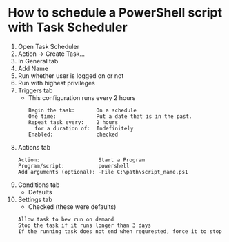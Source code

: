 # How to schedule a PowerShell script with Task Scheduler
1. Open Task Scheduler
2. Action -> Create Task...
3. In General tab
  1. Add Name
  1. Run whether user is logged on or not
  1. Run with highest privileges
4. Triggers tab
    * This configuration runs every 2 hours
      ~~~
      Begin the task:       On a schedule
      One time:             Put a date that is in the past.
      Repeat task every:    2 hours
        for a duration of:  Indefinitely
      Enabled:              checked
      ~~~
1. Actions tab
    ~~~
    Action:                   Start a Program
    Program/script:           powershell
    Add arguments (optional): -File C:\path\script_name.ps1
    ~~~
1. Conditions tab
    * Defaults
1. Settings tab
    * Checked (these were defaults)
    ~~~
    Allow task to bew run on demand
    Stop the task if it runs longer than 3 days
    If the running task does not end when requrested, force it to stop
    ~~~

